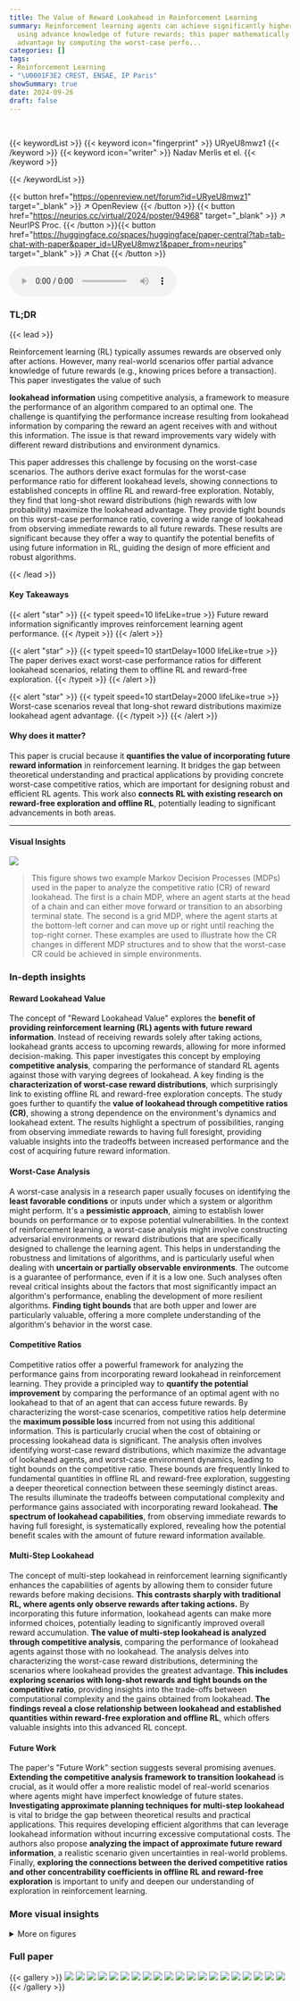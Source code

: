 ```yaml
---
title: The Value of Reward Lookahead in Reinforcement Learning
summary: Reinforcement learning agents can achieve significantly higher rewards by
  using advance knowledge of future rewards; this paper mathematically analyzes this
  advantage by computing the worst-case perfo...
categories: []
tags:
- Reinforcement Learning
- "\U0001F3E2 CREST, ENSAE, IP Paris"
showSummary: true
date: 2024-09-26
draft: false
---
```


<br>

{{< keywordList >}}
{{< keyword icon="fingerprint" >}} URyeU8mwz1 {{< /keyword >}}
{{< keyword icon="writer" >}} Nadav Merlis et el. {{< /keyword >}}
 
{{< /keywordList >}}

{{< button href="https://openreview.net/forum?id=URyeU8mwz1" target="_blank" >}}
↗ OpenReview
{{< /button >}}
{{< button href="https://neurips.cc/virtual/2024/poster/94968" target="_blank" >}}
↗ NeurIPS Proc.
{{< /button >}}{{< button href="https://huggingface.co/spaces/huggingface/paper-central?tab=tab-chat-with-paper&paper_id=URyeU8mwz1&paper_from=neurips" target="_blank" >}}
↗ Chat
{{< /button >}}



<audio controls>
    <source src="https://ai-paper-reviewer.com/URyeU8mwz1/podcast.wav" type="audio/wav">
    Your browser does not support the audio element.
</audio>


### TL;DR


{{< lead >}}

Reinforcement learning (RL) typically assumes rewards are observed only after actions. However, many real-world scenarios offer partial advance knowledge of future rewards (e.g., knowing prices before a transaction). This paper investigates the value of such 

**lookahead information** using competitive analysis, a framework to measure the performance of an algorithm compared to an optimal one. The challenge is quantifying the performance increase resulting from lookahead information by comparing the reward an agent receives with and without this information.  The issue is that reward improvements vary widely with different reward distributions and environment dynamics.

This paper addresses this challenge by focusing on the worst-case scenarios. The authors derive exact formulas for the worst-case performance ratio for different lookahead levels, showing connections to established concepts in offline RL and reward-free exploration. Notably, they find that long-shot reward distributions (high rewards with low probability) maximize the lookahead advantage. They provide tight bounds on this worst-case performance ratio, covering a wide range of lookahead from observing immediate rewards to all future rewards. These results are significant because they offer a way to quantify the potential benefits of using future information in RL, guiding the design of more efficient and robust algorithms.

{{< /lead >}}


#### Key Takeaways

{{< alert "star" >}}
{{< typeit speed=10 lifeLike=true >}} Future reward information significantly improves reinforcement learning agent performance. {{< /typeit >}}
{{< /alert >}}

{{< alert "star" >}}
{{< typeit speed=10 startDelay=1000 lifeLike=true >}} The paper derives exact worst-case performance ratios for different lookahead scenarios, relating them to offline RL and reward-free exploration. {{< /typeit >}}
{{< /alert >}}

{{< alert "star" >}}
{{< typeit speed=10 startDelay=2000 lifeLike=true >}} Worst-case scenarios reveal that long-shot reward distributions maximize lookahead agent advantage. {{< /typeit >}}
{{< /alert >}}

#### Why does it matter?
This paper is crucial because it **quantifies the value of incorporating future reward information** in reinforcement learning.  It bridges the gap between theoretical understanding and practical applications by providing concrete worst-case competitive ratios, which are important for designing robust and efficient RL agents.  This work also **connects RL with existing research on reward-free exploration and offline RL**, potentially leading to significant advancements in both areas.

------
#### Visual Insights



![](https://ai-paper-reviewer.com/URyeU8mwz1/figures_7_1.jpg)

> This figure shows two example Markov Decision Processes (MDPs) used in the paper to analyze the competitive ratio (CR) of reward lookahead.  The first is a chain MDP, where an agent starts at the head of a chain and can either move forward or transition to an absorbing terminal state. The second is a grid MDP, where the agent starts at the bottom-left corner and can move up or right until reaching the top-right corner. These examples are used to illustrate how the CR changes in different MDP structures and to show that the worst-case CR could be achieved in simple environments.







### In-depth insights


#### Reward Lookahead Value
The concept of "Reward Lookahead Value" explores the **benefit of providing reinforcement learning (RL) agents with future reward information**.  Instead of receiving rewards solely after taking actions, lookahead grants access to upcoming rewards, allowing for more informed decision-making.  This paper investigates this concept by employing **competitive analysis**, comparing the performance of standard RL agents against those with varying degrees of lookahead.  A key finding is the **characterization of worst-case reward distributions**, which surprisingly link to existing offline RL and reward-free exploration concepts. The study goes further to quantify the **value of lookahead through competitive ratios (CR)**, showing a strong dependence on the environment's dynamics and lookahead extent. The results highlight a spectrum of possibilities, ranging from observing immediate rewards to having full foresight, providing valuable insights into the tradeoffs between increased performance and the cost of acquiring future reward information.

#### Worst-Case Analysis
A worst-case analysis in a research paper usually focuses on identifying the **least favorable conditions** or inputs under which a system or algorithm might perform.  It's a **pessimistic approach**, aiming to establish lower bounds on performance or to expose potential vulnerabilities.  In the context of reinforcement learning, a worst-case analysis might involve constructing adversarial environments or reward distributions that are specifically designed to challenge the learning agent.  This helps in understanding the robustness and limitations of algorithms, and is particularly useful when dealing with **uncertain or partially observable environments**.  The outcome is a guarantee of performance, even if it is a low one. Such analyses often reveal critical insights about the factors that most significantly impact an algorithm's performance, enabling the development of more resilient algorithms. **Finding tight bounds** that are both upper and lower are particularly valuable, offering a more complete understanding of the algorithm's behavior in the worst case.

#### Competitive Ratios
Competitive ratios offer a powerful framework for analyzing the performance gains from incorporating reward lookahead in reinforcement learning.  They provide a principled way to **quantify the potential improvement** by comparing the performance of an optimal agent with no lookahead to that of an agent that can access future rewards.  By characterizing the worst-case scenarios, competitive ratios help determine the **maximum possible loss** incurred from not using this additional information. This is particularly crucial when the cost of obtaining or processing lookahead data is significant. The analysis often involves identifying worst-case reward distributions, which maximize the advantage of lookahead agents, and worst-case environment dynamics, leading to tight bounds on the competitive ratio. These bounds are frequently linked to fundamental quantities in offline RL and reward-free exploration, suggesting a deeper theoretical connection between these seemingly distinct areas.  The results illuminate the tradeoffs between computational complexity and performance gains associated with incorporating reward lookahead. **The spectrum of lookahead capabilities**, from observing immediate rewards to having full foresight, is systematically explored, revealing how the potential benefit scales with the amount of future reward information available.

#### Multi-Step Lookahead
The concept of multi-step lookahead in reinforcement learning significantly enhances the capabilities of agents by allowing them to consider future rewards before making decisions.  **This contrasts sharply with traditional RL, where agents only observe rewards after taking actions.**  By incorporating this future information, lookahead agents can make more informed choices, potentially leading to significantly improved overall reward accumulation.  **The value of multi-step lookahead is analyzed through competitive analysis**, comparing the performance of lookahead agents against those with no lookahead.  The analysis delves into characterizing the worst-case reward distributions, determining the scenarios where lookahead provides the greatest advantage.  **This includes exploring scenarios with long-shot rewards and tight bounds on the competitive ratio**,  providing insights into the trade-offs between computational complexity and the gains obtained from lookahead.  **The findings reveal a close relationship between lookahead and established quantities within reward-free exploration and offline RL**, which offers valuable insights into this advanced RL concept.

#### Future Work
The paper's "Future Work" section suggests several promising avenues.  **Extending the competitive analysis framework to transition lookahead** is crucial, as it would offer a more realistic model of real-world scenarios where agents might have imperfect knowledge of future states.  **Investigating approximate planning techniques for multi-step lookahead** is vital to bridge the gap between theoretical results and practical applications. This requires developing efficient algorithms that can leverage lookahead information without incurring excessive computational costs.  The authors also propose **analyzing the impact of approximate future reward information**, a realistic scenario given uncertainties in real-world problems. Finally, **exploring the connections between the derived competitive ratios and other concentrability coefficients in offline RL and reward-free exploration** is important to unify and deepen our understanding of exploration in reinforcement learning.


### More visual insights

<details>
<summary>More on figures
</summary>


![](https://ai-paper-reviewer.com/URyeU8mwz1/figures_22_1.jpg)

> This figure shows a tree-like Markov Decision Process (MDP) used to illustrate a near-worst-case scenario for the competitive ratio (CR).  The agent starts at the root and can choose to stay there or traverse the tree.  Once traversal begins, the agent must continue until reaching a leaf node. Leaf nodes have a long-shot reward distribution (very high reward with low probability). All other nodes have zero reward. This structure is designed to highlight the difference in performance between agents with and without reward lookahead.


![](https://ai-paper-reviewer.com/URyeU8mwz1/figures_25_1.jpg)

> This figure shows a tree-like Markov Decision Process (MDP) used to illustrate a near worst-case scenario for the competitive ratio. The agent starts at the root node and can choose to either stay at the root or traverse down the tree.  Once traversal starts, it must continue to a leaf node.  Leaf nodes have a long-shot reward (high reward with low probability), while all other nodes have zero reward. The structure forces a trade-off between immediate rewards and long-term rewards, making it a challenging environment to analyze lookahead.


</details>






### Full paper

{{< gallery >}}
<img src="https://ai-paper-reviewer.com/URyeU8mwz1/1.png" class="grid-w50 md:grid-w33 xl:grid-w25" />
<img src="https://ai-paper-reviewer.com/URyeU8mwz1/2.png" class="grid-w50 md:grid-w33 xl:grid-w25" />
<img src="https://ai-paper-reviewer.com/URyeU8mwz1/3.png" class="grid-w50 md:grid-w33 xl:grid-w25" />
<img src="https://ai-paper-reviewer.com/URyeU8mwz1/4.png" class="grid-w50 md:grid-w33 xl:grid-w25" />
<img src="https://ai-paper-reviewer.com/URyeU8mwz1/5.png" class="grid-w50 md:grid-w33 xl:grid-w25" />
<img src="https://ai-paper-reviewer.com/URyeU8mwz1/6.png" class="grid-w50 md:grid-w33 xl:grid-w25" />
<img src="https://ai-paper-reviewer.com/URyeU8mwz1/7.png" class="grid-w50 md:grid-w33 xl:grid-w25" />
<img src="https://ai-paper-reviewer.com/URyeU8mwz1/8.png" class="grid-w50 md:grid-w33 xl:grid-w25" />
<img src="https://ai-paper-reviewer.com/URyeU8mwz1/9.png" class="grid-w50 md:grid-w33 xl:grid-w25" />
<img src="https://ai-paper-reviewer.com/URyeU8mwz1/10.png" class="grid-w50 md:grid-w33 xl:grid-w25" />
<img src="https://ai-paper-reviewer.com/URyeU8mwz1/11.png" class="grid-w50 md:grid-w33 xl:grid-w25" />
<img src="https://ai-paper-reviewer.com/URyeU8mwz1/12.png" class="grid-w50 md:grid-w33 xl:grid-w25" />
<img src="https://ai-paper-reviewer.com/URyeU8mwz1/13.png" class="grid-w50 md:grid-w33 xl:grid-w25" />
<img src="https://ai-paper-reviewer.com/URyeU8mwz1/14.png" class="grid-w50 md:grid-w33 xl:grid-w25" />
<img src="https://ai-paper-reviewer.com/URyeU8mwz1/15.png" class="grid-w50 md:grid-w33 xl:grid-w25" />
<img src="https://ai-paper-reviewer.com/URyeU8mwz1/16.png" class="grid-w50 md:grid-w33 xl:grid-w25" />
<img src="https://ai-paper-reviewer.com/URyeU8mwz1/17.png" class="grid-w50 md:grid-w33 xl:grid-w25" />
<img src="https://ai-paper-reviewer.com/URyeU8mwz1/18.png" class="grid-w50 md:grid-w33 xl:grid-w25" />
<img src="https://ai-paper-reviewer.com/URyeU8mwz1/19.png" class="grid-w50 md:grid-w33 xl:grid-w25" />
<img src="https://ai-paper-reviewer.com/URyeU8mwz1/20.png" class="grid-w50 md:grid-w33 xl:grid-w25" />
{{< /gallery >}}
